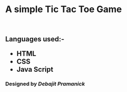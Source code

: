 

<h1>A simple <b>Tic Tac Toe Game</b></h1>
<br>
<h2>Languages used:-
<ul>
  <li>HTML</li>
  <li>CSS</li>
  <li>Java Script</li>
</ul></h2>

<h3>Designed by <i>Debajit Pramanick</i></h3>
